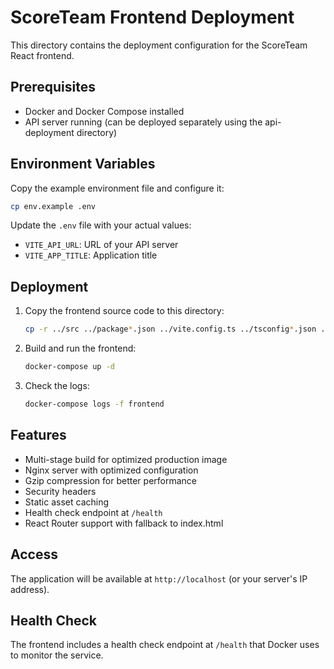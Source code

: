 # ScoreTeam Frontend Deployment

This directory contains the deployment configuration for the ScoreTeam React frontend.

## Prerequisites

- Docker and Docker Compose installed
- API server running (can be deployed separately using the api-deployment directory)

## Environment Variables

Copy the example environment file and configure it:

```bash
cp env.example .env
```

Update the `.env` file with your actual values:

- `VITE_API_URL`: URL of your API server
- `VITE_APP_TITLE`: Application title

## Deployment

1. Copy the frontend source code to this directory:
   ```bash
   cp -r ../src ../package*.json ../vite.config.ts ../tsconfig*.json ../tailwind.config.js ../postcss.config.js .
   ```

2. Build and run the frontend:
   ```bash
   docker-compose up -d
   ```

3. Check the logs:
   ```bash
   docker-compose logs -f frontend
   ```

## Features

- Multi-stage build for optimized production image
- Nginx server with optimized configuration
- Gzip compression for better performance
- Security headers
- Static asset caching
- Health check endpoint at `/health`
- React Router support with fallback to index.html

## Access

The application will be available at `http://localhost` (or your server's IP address).

## Health Check

The frontend includes a health check endpoint at `/health` that Docker uses to monitor the service.
